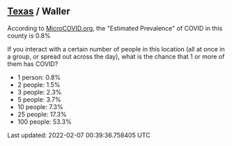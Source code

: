 
## [Texas](/united-states/texas) / Waller

According to [MicroCOVID.org](http://microcovid.org),
the "Estimated Prevalence" of COVID in this county is 0.8%

If you interact with a certain number of people in this location
(all at once in a group, or spread out across the day), what is the chance that
1 or more of them has COVID?

- 1 person: 0.8%
- 2 people: 1.5%
- 3 people: 2.3%
- 5 people: 3.7%
- 10 people: 7.3%
- 25 people: 17.3%
- 100 people: 53.3%

Last updated: 2022-02-07 00:39:36.758405 UTC
